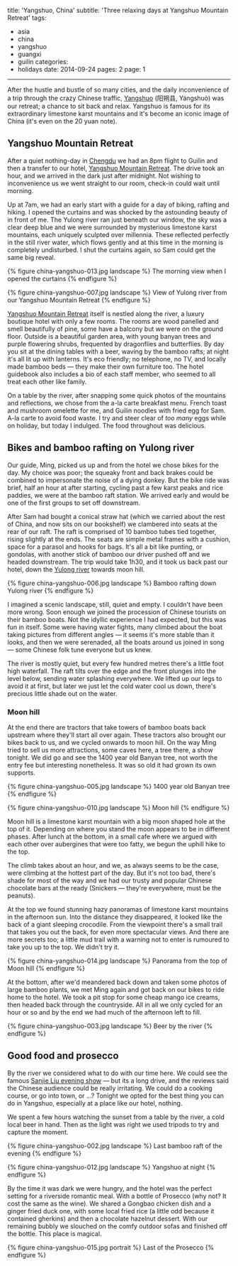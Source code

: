 title: 'Yangshuo, China'
subtitle: 'Three relaxing days at Yangshuo Mountain Retreat'
tags:
  - asia
  - china
  - yangshuo
  - guangxi
  - guilin
categories:
  - holidays
date: 2014-09-24
pages: 2
page: 1
---

After the hustle and bustle of so many cities, and the daily inconvenience of a trip through the crazy Chinese traffic, [Yangshuo](http://en.wikipedia.org/wiki/Yangshuo_County) (阳朔县, Yángshuò) was our retreat; a chance to sit back and relax. Yangshuo is famous for its extraordinary limestone karst mountains and it's become an iconic image of China (it's even on the 20 yuan note).

## Yangshuo Mountain Retreat

After a quiet nothing-day in [Chengdu](/2014/09/chengdu-china/) we had an 8pm flight to Guilin and then a transfer to our hotel, [Yangshuo Mountain Retreat](http://www.tripadvisor.co.uk/Hotel_Review-g303712-d633606-Reviews-Yangshuo_Mountain_Retreat-Yangshuo_County_Guangxi_Zhuang.html). The drive took an hour, and we arrived in the dark just after midnight. Not wishing to inconvenience us we went straight to our room, check-in could wait until morning.

Up at 7am, we had an early start with a guide for a day of biking, rafting and hiking. I opened the curtains and was shocked by the astounding beauty of in front of me. The Yulong river ran just beneath our window, the sky was a clear deep blue and we were surrounded by mysterious limestone karst mountains, each uniquely sculpted over millennia. These reflected perfectly in the still river water, which flows gently and at this time in the morning is completely undisturbed. I shut the curtains again, so Sam could get the same big reveal.

{% figure china-yangshuo-013.jpg landscape %}
The morning view when I opened the curtains
{% endfigure %}

{% figure china-yangshuo-007.jpg landscape %}
View of Yulong river from our Yangshuo Mountain Retreat
{% endfigure %}

[Yangshuo Mountain Retreat](http://www.yangshuomountainretreat.com/) itself is nestled along the river, a luxury boutique hotel with only a few rooms. The rooms are wood panelled and smell beautifully of pine, some have a balcony but we were on the ground floor. Outside is a beautiful garden area, with young banyan trees and purple flowering shrubs, frequented by dragonflies and butterflies. By day you sit at the dining tables with a beer, waving by the bamboo rafts; at night it's all lit up with lanterns. It's eco friendly; no telephone, no TV, and locally made bamboo beds — they make their own furniture too. The hotel guidebook also includes a bio of each staff member, who seemed to all treat each other like family.

On a table by the river, after snapping some quick photos of the mountains and reflections, we chose from the a-la carte breakfast menu. French toast and mushroom omelette for me, and Guilin noodles with fried egg for Sam. A-la carte to avoid food waste. I try and steer clear of _too many_ eggs while on holiday, but today I indulged. The food throughout was delicious.

## Bikes and bamboo rafting on Yulong river

Our guide, Ming, picked us up and from the hotel we chose bikes for the day. My choice was poor; the squeaky front and back brakes could be combined to impersonate the noise of a dying donkey. But the bike ride was brief, half an hour at after starting, cycling past a few karst peaks and rice paddies, we were at the bamboo raft station. We arrived early and would be one of the first groups to set off downstream.

After Sam had bought a conical straw hat (which we carried about the rest of China, and now sits on our bookshelf) we clambered into seats at the rear of our raft. The raft is comprised of 10 bamboo tubes tied together, rising slightly at the ends. The seats are simple metal frames with a cushion, space for a parasol and hooks for bags. It's all a bit like punting, or gondolas, with another stick of bamboo our driver pushed off and we headed downstream. The trip would take 1h30, and it took us back past our hotel, down the [Yulong river](http://en.wikipedia.org/wiki/Yulong_River) towards moon hill.

{% figure china-yangshuo-006.jpg landscape %}
Bamboo rafting down Yulong river
{% endfigure %}

I imagined a scenic landscape, still, quiet and empty. I couldn't have been more wrong. Soon enough we joined the procession of Chinese tourists on their bamboo boats. Not the idyllic experience I had expected, but this was fun in itself. Some were having water fights, many climbed about the boat taking pictures from different angles — it seems it's more stable than it looks, and then we were serenaded, all the boats around us joined in song — some Chinese folk tune everyone but us knew.

The river is mostly quiet, but every few hundred metres there's a little foot high waterfall. The raft tilts over the edge and the front plunges into the level below, sending water splashing everywhere. We lifted up our legs to avoid it at first, but later we just let the cold water cool us down, there's precious little shade out on the water.

### Moon hill

At the end there are tractors that take towers of bamboo boats back upstream where they'll start all over again. These tractors also brought our bikes back to us, and we cycled onwards to moon hill. On the way Ming tried to sell us more attractions, some caves here, a tree there, a show tonight. We did go and see the 1400 year old Banyan tree, not worth the entry fee but interesting nonetheless. It was so old it had grown its own supports.

{% figure china-yangshuo-005.jpg landscape %}
1400 year old Banyan tree
{% endfigure %}

{% figure china-yangshuo-010.jpg landscape %}
Moon hill
{% endfigure %}

Moon hill is a limestone karst mountain with a big moon shaped hole at the top of it. Depending on where you stand the moon appears to be in different phases. After lunch at the bottom, in a small cafe where we argued with each other over aubergines that were too fatty, we begun the uphill hike to the top.

The climb takes about an hour, and we, as always seems to be the case, were climbing at the hottest part of the day. But it's not too bad, there's shade for most of the way and we had our trusty and popular Chinese chocolate bars at the ready (Snickers — they're everywhere, must be the peanuts).

At the top we found stunning hazy panoramas of limestone karst mountains in the afternoon sun. Into the distance they disappeared, it looked like the back of a giant sleeping crocodile. From the viewpoint there's a small trail that takes you out the back, for even more spectacular views. And there are more secrets too; a little mud trail with a warning not to enter is rumoured to take you up to the top. We didn't try it.

{% figure china-yangshuo-014.jpg landscape %}
Panorama from the top of Moon hill
{% endfigure %}

At the bottom, after we'd meandered back down and taken some photos of large bamboo plants, we met Ming again and got back on our bikes to ride home to the hotel. We took a pit stop for some cheap mango ice creams, then headed back through the countryside. All in all we only cycled for an hour or so and by the end we had much of the afternoon left to fill.

{% figure china-yangshuo-003.jpg landscape %}
Beer by the river
{% endfigure %}

## Good food and prosecco

By the river we considered what to do with our time here. We could see the famous [Sanjie Liu evening show](http://www.tripadvisor.co.uk/Attraction_Review-g303712-d1741379-Reviews-Impression_Sanjie_Liu_Evening_Showtime-Yangshuo_County_Guangxi_Zhuang.html) — but its a long drive, and the reviews said the Chinese audience could be really irritating. We could do a cooking course, or go into town, or …? Tonight we opted for the best thing you can do in Yangshuo, especially at a place like our hotel, nothing.

We spent a few hours watching the sunset from a table by the river, a cold local beer in hand. Then as the light was right we used tripods to try and capture the moment.

{% figure china-yangshuo-002.jpg landscape %}
Last bamboo raft of the evening
{% endfigure %}

{% figure china-yangshuo-012.jpg landscape %}
Yangshuo at night
{% endfigure %}

By the time it was dark we were hungry, and the hotel was the perfect setting for a riverside romantic meal. With a bottle of Prosecco (why not? It cost the same as the wine). We shared a Gongbao chicken dish and a ginger fried duck one, with some local fried rice (a little odd because it contained gherkins) and then a chocolate hazelnut dessert. With our remaining bubbly we slouched on the comfy outdoor sofas and finished off the bottle. This place is magical.

{% figure china-yangshuo-015.jpg portrait %}
Last of the Prosecco
{% endfigure %}

